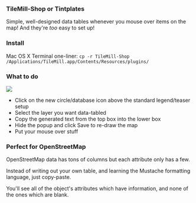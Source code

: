 <h3>TileMill-Shop or Tintplates</h3>

Simple, well-designed data tables whenever you mouse over items on the map!
And they're <i>too</i> easy to set up!

<h3>Install</h3>
Mac OS X Terminal one-liner:
<code>cp -r TileMill-Shop /Applications/TileMill.app/Contents/Resources/plugins/</code>

<h3>What to do</h3>
<img src="http://i.imgur.com/PVRoo.png"/>

<ul>
<li>Click on the new circle/database icon above the standard legend/teaser setup</li>
<li>Select the layer you want data-tabled</li>
<li>Copy the generated text from the top box into the lower box</li>
<li>Hide the popup and click Save to re-draw the map</li>
<li>Put your mouse over stuff</li>
</ul>

<h3>Perfect for OpenStreetMap</h3>
OpenStreetMap data has tons of columns but each attribute only has a few.

Instead of writing out your own table, and learning the Mustache formatting language, just copy-paste.

You'll see all of the object's attributes which have information, and none of the ones which are blank.